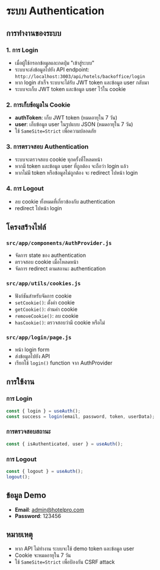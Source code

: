 # ระบบ Authentication

## การทำงานของระบบ

### 1. การ Login
- เมื่อผู้ใช้กรอกข้อมูลและกดปุ่ม "เข้าสู่ระบบ"
- ระบบจะส่งข้อมูลไปยัง API endpoint: `http://localhost:3003/api/hotels/backoffice/login`
- หาก login สำเร็จ ระบบจะได้รับ JWT token และข้อมูล user กลับมา
- ระบบจะเก็บ JWT token และข้อมูล user ไว้ใน cookie

### 2. การเก็บข้อมูลใน Cookie
- **authToken**: เก็บ JWT token (หมดอายุใน 7 วัน)
- **user**: เก็บข้อมูล user ในรูปแบบ JSON (หมดอายุใน 7 วัน)
- ใช้ `SameSite=Strict` เพื่อความปลอดภัย

### 3. การตรวจสอบ Authentication
- ระบบจะตรวจสอบ cookie ทุกครั้งที่โหลดหน้า
- หากมี token และข้อมูล user ที่ถูกต้อง จะถือว่า login แล้ว
- หากไม่มี token หรือข้อมูลไม่ถูกต้อง จะ redirect ไปหน้า login

### 4. การ Logout
- ลบ cookie ทั้งหมดที่เกี่ยวข้องกับ authentication
- redirect ไปหน้า login

## โครงสร้างไฟล์

### `src/app/components/AuthProvider.js`
- จัดการ state ของ authentication
- ตรวจสอบ cookie เมื่อโหลดหน้า
- จัดการ redirect ตามสถานะ authentication

### `src/app/utils/cookies.js`
- ฟังก์ชันสำหรับจัดการ cookie
- `setCookie()`: ตั้งค่า cookie
- `getCookie()`: อ่านค่า cookie
- `removeCookie()`: ลบ cookie
- `hasCookie()`: ตรวจสอบว่ามี cookie หรือไม่

### `src/app/login/page.js`
- หน้า login form
- ส่งข้อมูลไปยัง API
- เรียกใช้ `login()` function จาก AuthProvider

## การใช้งาน

### การ Login
```javascript
const { login } = useAuth();
const success = login(email, password, token, userData);
```

### การตรวจสอบสถานะ
```javascript
const { isAuthenticated, user } = useAuth();
```

### การ Logout
```javascript
const { logout } = useAuth();
logout();
```

## ข้อมูล Demo
- **Email**: admin@hotelpro.com
- **Password**: 123456

## หมายเหตุ
- หาก API ไม่ทำงาน ระบบจะใช้ demo token และข้อมูล user
- Cookie จะหมดอายุใน 7 วัน
- ใช้ `SameSite=Strict` เพื่อป้องกัน CSRF attack 